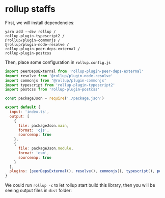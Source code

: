 # rollup staffs

First, we will install dependencies:

```
yarn add --dev rollup /
rollup-plugin-typescript2 /
@rollup/plugin-commonjs /
@rollup/plugin-node-resolve /
rollup-plugin-peer-deps-external /
rollup-plugin-postcss
```



Then, place some configuration in `rollup.config.js`

```javascript
import peerDepsExternal from 'rollup-plugin-peer-deps-external'
import resolve from '@rollup/plugin-node-resolve'
import commonjs from '@rollup/plugin-commonjs'
import typescript from 'rollup-plugin-typescript2'
import postcss from 'rollup-plugin-postcss'

const packageJson = require('./package.json')

export default {
  input: 'index.ts',
  output: [
    {
      file: packageJson.main,
      format: 'cjs',
      sourcemap: true
    },
    {
      file: packageJson.module,
      format: 'esm',
      sourcemap: true
    }
  ],
  plugins: [peerDepsExternal(), resolve(), commonjs(), typescript(), postcss()]
}
```



We could run `rollup -c`  to let rollup start build this library, then you will be seeing  output files in `dist` folder:

